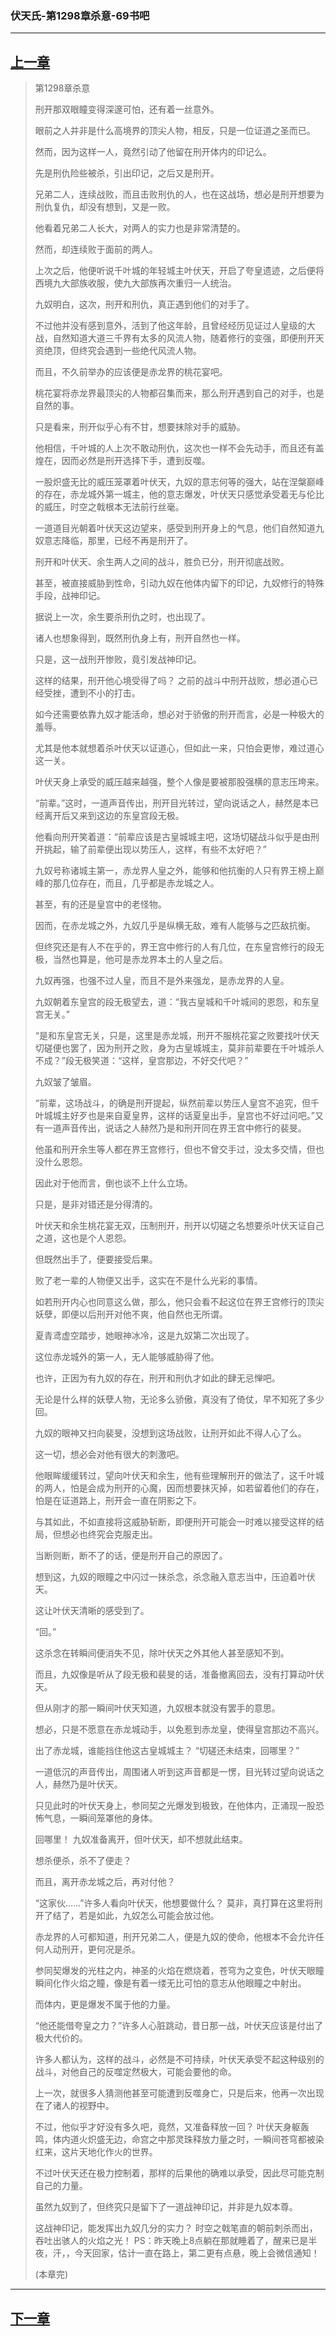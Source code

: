 ### 伏天氏-第1298章杀意-69书吧

--------
[上一章](./868b67814a16035d55fa5f2dbe4b8da7.md)
--------


>
>
>
>第1298章杀意
>
>刑开那双眼瞳变得深邃可怕，还有着一丝意外。
>
>眼前之人并非是什么高境界的顶尖人物，相反，只是一位证道之圣而已。
>
>然而，因为这样一人，竟然引动了他留在刑开体内的印记么。
>
>先是刑仇险些被杀，引出印记，之后又是刑开。
>
>兄弟二人，连续战败，而且击败刑仇的人，也在这战场，想必是刑开想要为刑仇复仇，却没有想到，又是一败。
>
>他看着兄弟二人长大，对两人的实力也是非常清楚的。
>
>然而，却连续败于面前的两人。
>
>上次之后，他便听说千叶城的年轻城主叶伏天，开启了夸皇遗迹，之后便将西境九大部族收服，使九大部族再次重归一人统治。
>
>九奴明白，这次，刑开和刑仇，真正遇到他们的对手了。
>
>不过他并没有感到意外，活到了他这年龄，且曾经经历见证过人皇级的大战，自然知道大道三千界有太多的风流人物，随着修行的变强，即便刑开天资绝顶，但终究会遇到一些绝代风流人物。
>
>而且，不久前举办的应该便是赤龙界的桃花宴吧。
>
>桃花宴将赤龙界最顶尖的人物都召集而来，那么刑开遇到自己的对手，也是自然的事。
>
>只是看来，刑开似乎心有不甘，想要抹除对手的威胁。
>
>他相信，千叶城的人上次不敢动刑仇，这次也一样不会先动手，而且还有盖煌在，因而必然是刑开选择下手，遭到反噬。
>
>一股炽盛无比的威压笼罩着叶伏天，九奴的意志何等的强大，站在涅槃巅峰的存在，赤龙城外第一城主，他的意志爆发，叶伏天只感觉承受着无与伦比的威压，时空之戟根本无法前行丝毫。
>
>一道道目光朝着叶伏天这边望来，感受到刑开身上的气息，他们自然知道九奴意志降临，那里，已经不再是刑开了。
>
>刑开和叶伏天、余生两人之间的战斗，胜负已分，刑开彻底战败。
>
>甚至，被直接威胁到性命，引动九奴在他体内留下的印记，九奴修行的特殊手段，战神印记。
>
>据说上一次，余生要杀刑仇之时，也出现了。
>
>诸人也想象得到，既然刑仇身上有，刑开自然也一样。
>
>只是，这一战刑开惨败，竟引发战神印记。
>
>这样的结果，刑开他心境受得了吗？
>之前的战斗中刑开战败，想必道心已经受挫，遭到不小的打击。
>
>如今还需要依靠九奴才能活命，想必对于骄傲的刑开而言，必是一种极大的羞辱。
>
>尤其是他本就想着杀叶伏天以证道心，但如此一来，只怕会更惨，难过道心这一关。
>
>叶伏天身上承受的威压越来越强，整个人像是要被那股强横的意志压垮来。
>
>“前辈。”这时，一道声音传出，刑开目光转过，望向说话之人，赫然是本已经离开后又来到这边的东皇宫段无极。
>
>他看向刑开笑着道：“前辈应该是古皇城城主吧，这场切磋战斗似乎是由刑开挑起，输了前辈便出现以势压人，这样，有些不太好吧？”
>
>九奴号称诸城主第一，赤龙界人皇之外，能够和他抗衡的人只有界王榜上巅峰的那几位存在，而且，几乎都是赤龙城之人。
>
>甚至，有的还是皇宫中的老怪物。
>
>因而，在赤龙城之外，九奴几乎是纵横无敌，难有人能够与之匹敌抗衡。
>
>但终究还是有人不在乎的，界王宫中修行的人有几位，在东皇宫修行的段无极，当然也算是，他可是赤龙界本土的人皇之后。
>
>九奴再强，也强不过人皇，而且不是外来强龙，是赤龙界的人皇。
>
>九奴朝着东皇宫的段无极望去，道：“我古皇城和千叶城间的恩怨，和东皇宫无关。”
>
>“是和东皇宫无关，只是，这里是赤龙城，刑开不服桃花宴之败要找叶伏天切磋便也罢了，因为刑开之败，身为古皇城城主，莫非前辈要在千叶城杀人不成？”段无极笑道：“这样，皇宫那边，不好交代吧？”
>
>九奴皱了皱眉。
>
>“前辈，这场战斗，的确是刑开提起，纵然前辈以势压人皇宫不追究，但千叶城城主好歹也是来自夏皇界，这样的话夏皇出手，皇宫也不好过问吧。”又有一道声音传出，说话之人赫然乃是和刑开同在界王宫中修行的裴旻。
>
>他虽和刑开余生等人都在界王宫修行，但也不曾交手过，没太多交情，但也没什么恩怨。
>
>因此对于他而言，倒也谈不上什么立场。
>
>只是，是非对错还是分得清的。
>
>叶伏天和余生桃花宴无双，压制刑开，刑开以切磋之名想要杀叶伏天证自己之道，这也是个人恩怨。
>
>但既然出手了，便要接受后果。
>
>败了老一辈的人物便又出手，这实在不是什么光彩的事情。
>
>如若刑开内心也同意这么做，那么，他只会看不起这位在界王宫修行的顶尖妖孽，即便以后刑开对他不爽，他自然也无所谓。
>
>夏青鸢虚空踏步，她眼神冰冷，这是九奴第二次出现了。
>
>这位赤龙城外的第一人，无人能够威胁得了他。
>
>也许，正因为有九奴的存在，刑开和刑仇才如此的肆无忌惮吧。
>
>无论是什么样的妖孽人物，无论多么骄傲，真没有了倚仗，早不知死了多少回。
>
>九奴的眼神又扫向裴旻，没想到这场战败，让刑开如此不得人心了么。
>
>这一切，想必会对他有很大的刺激吧。
>
>他眼眸缓缓转过，望向叶伏天和余生，他有些理解刑开的做法了，这千叶城的两人，怕是会成为刑开的心魔，因而想要抹灭掉，如若留着他们的存在，怕是在证道路上，刑开会一直在阴影之下。
>
>与其如此，不如直接将这威胁斩断，即便刑开可能会一时难以接受这样的结局，但想必也终究会克服走出。
>
>当断则断，断不了的话，便是刑开自己的原因了。
>
>想到这，九奴的眼瞳之中闪过一抹杀念，杀念融入意志当中，压迫着叶伏天。
>
>这让叶伏天清晰的感受到了。
>
>“回。”
>
>这杀念在转瞬间便消失不见，除叶伏天之外其他人甚至感知不到。
>
>而且，九奴像是听从了段无极和裴旻的话，准备撤离回去，没有打算动叶伏天。
>
>但从刚才的那一瞬间叶伏天知道，九奴根本就没有罢手的意思。
>
>想必，只是不愿意在赤龙城动手，以免惹到赤龙皇，使得皇宫那边不高兴。
>
>出了赤龙城，谁能挡住他这古皇城城主？
>“切磋还未结束，回哪里？”
>
>一道低沉的声音传出，周围诸人听到这声音都是一愣，目光转过望向说话之人，赫然乃是叶伏天。
>
>只见此时的叶伏天身上，参同契之光爆发到极致，在他体内，正涌现一股恐怖气息，一瞬间笼罩他的身体。
>
>回哪里！
>九奴准备离开，但叶伏天，却不想就此结束。
>
>想杀便杀，杀不了便走？
>
>而且，离开赤龙城之后，再对付他？
>
>“这家伙……”许多人看向叶伏天，他想要做什么？
>莫非，真打算在这里将刑开了结了，若是如此，九奴怎么可能会放过他。
>
>赤龙界的人可都知道，刑开兄弟二人，便是九奴的使命，他根本不会允许任何人动刑开，更何况是杀。
>
>参同契爆发的光柱之内，神圣的火焰在燃烧着，苍穹为之变色，叶伏天眼瞳瞬间化作火焰之瞳，像是有着一缕无比可怕的意志从他眼瞳之中射出。
>
>而体内，更是爆发不属于他的力量。
>
>“他还能借夸皇之力？”许多人心脏跳动，昔日那一战，叶伏天应该是付出了极大代价的。
>
>许多人都认为，这样的战斗，必然是不可持续，叶伏天承受不起这种级别的战斗，对他自己的反噬定然极大，可能会要他的命。
>
>上一次，就很多人猜测他甚至可能遭到反噬身亡，只是后来，他再一次出现在了诸人的视野中。
>
>不过，他似乎才好没有多久吧，竟然，又准备释放一回？
>叶伏天身躯轰鸣，体内道火炽盛无边，命宫之中那灵珠释放力量之时，一瞬间苍穹都被染红来，这片天地化作火的世界。
>
>不过叶伏天还在极力控制着，那样的后果他的确难以承受，因此尽可能克制自己的力量。
>
>虽然九奴到了，但终究只是留下了一道战神印记，并非是九奴本尊。
>
>这战神印记，能发挥出九奴几分的实力？
>时空之戟笔直的朝前刺杀而出，吞吐出骇人的火焰之光！
>PS：昨天晚上8点躺在那就睡着了，醒来已是半夜，汗，，今天回家，估计一直在路上，第二更有点悬，晚上会微信通知！
>
>(本章完)
>
>

--------
[下一章](./54cfb0fb6d5e46e552486bf84a207948.md)
--------
